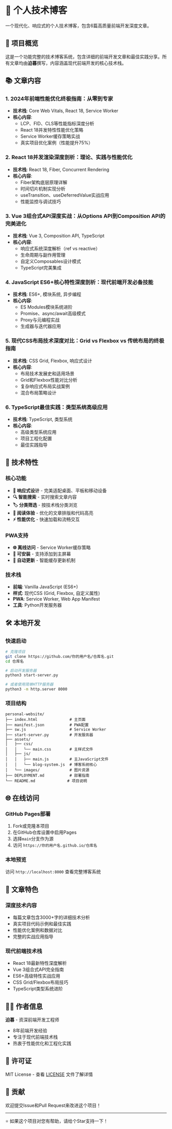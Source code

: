 # 🌟 个人技术博客

一个现代化、响应式的个人技术博客，包含6篇高质量前端开发深度文章。

## 🎯 项目概览

这是一个功能完整的技术博客系统，包含详细的前端开发文章和最佳实践分享。所有文章均由**迫暮**撰写，内容涵盖现代前端开发的核心技术栈。

## 📚 文章内容

### 1. 2024年前端性能优化终极指南：从零到专家
- **技术栈**: Core Web Vitals, React 18, Service Worker
- **核心内容**: 
  - LCP、FID、CLS等性能指标深度分析
  - React 18并发特性性能优化策略
  - Service Worker缓存策略实战
  - 真实项目优化案例（性能提升75%）

### 2. React 18并发渲染深度剖析：理论、实践与性能优化
- **技术栈**: React 18, Fiber, Concurrent Rendering
- **核心内容**:
  - Fiber架构底层原理详解
  - 时间切片机制实现分析
  - useTransition、useDeferredValue实战应用
  - 性能监控与调试技巧

### 3. Vue 3组合式API深度实战：从Options API到Composition API的完美进化
- **技术栈**: Vue 3, Composition API, TypeScript
- **核心内容**:
  - 响应式系统深度解析（ref vs reactive）
  - 生命周期与副作用管理
  - 自定义Composables设计模式
  - TypeScript完美集成

### 4. JavaScript ES6+核心特性深度剖析：现代前端开发必备技能
- **技术栈**: ES6+, 模块系统, 异步编程
- **核心内容**:
  - ES Modules模块系统进阶
  - Promise、async/await高级模式
  - Proxy与元编程实战
  - 生成器与迭代器应用

### 5. 现代CSS布局技术深度对比：Grid vs Flexbox vs 传统布局的终极指南
- **技术栈**: CSS Grid, Flexbox, 响应式设计
- **核心内容**:
  - 布局技术发展史和适用场景
  - Grid和Flexbox性能对比分析
  - 复杂响应式布局实战案例
  - 混合布局策略设计

### 6. TypeScript最佳实践：类型系统高级应用
- **技术栈**: TypeScript, 类型系统
- **核心内容**:
  - 高级类型系统应用
  - 项目工程化配置
  - 最佳实践指导

## 🚀 技术特性

### 核心功能
- **📱 响应式设计** - 完美适配桌面、平板和移动设备
- **🔍 智能搜索** - 实时搜索文章内容
- **🏷️ 分类筛选** - 按技术栈分类浏览
- **📖 阅读体验** - 优化的文章排版和代码高亮
- **⚡ 性能优化** - 快速加载和流畅交互

### PWA支持
- **🌐 离线访问** - Service Worker缓存策略
- **📲 可安装** - 支持添加到主屏幕
- **🔄 自动更新** - 智能缓存更新机制

### 技术栈
- **前端**: Vanilla JavaScript (ES6+)
- **样式**: 现代CSS (Grid, Flexbox, 自定义属性)
- **PWA**: Service Worker, Web App Manifest
- **工具**: Python开发服务器

## 🛠️ 本地开发

### 快速启动

```bash
# 克隆项目
git clone https://github.com/你的用户名/仓库名.git
cd 仓库名

# 启动开发服务器
python3 start-server.py

# 或者使用简单HTTP服务器
python3 -m http.server 8000
```

### 项目结构

```
personal-website/
├── index.html              # 主页面
├── manifest.json           # PWA配置
├── sw.js                   # Service Worker
├── start-server.py         # 开发服务器
├── assets/
│   ├── css/
│   │   └── main.css        # 主样式文件
│   ├── js/
│   │   ├── main.js         # 主JavaScript文件
│   │   └── blog-system.js  # 博客系统核心
│   └── images/             # 图片资源
├── DEPLOYMENT.md           # 部署指南
└── README.md              # 项目说明
```

## 🌐 在线访问

### GitHub Pages部署

1. Fork或克隆本项目
2. 在GitHub仓库设置中启用Pages
3. 选择`main`分支作为源
4. 访问 `https://你的用户名.github.io/仓库名`

### 本地预览

访问 `http://localhost:8000` 查看完整博客系统

## 📖 文章特色

### 深度技术内容
- 每篇文章包含3000+字的详细技术分析
- 真实项目代码示例和最佳实践
- 性能优化案例和数据对比
- 完整的实战应用指导

### 现代前端技术栈
- React 18最新特性深度解析
- Vue 3组合式API完全指南
- ES6+高级特性实战应用
- CSS Grid/Flexbox布局技巧
- TypeScript类型系统进阶

## 👨‍💻 作者信息

**迫暮** - 资深前端开发工程师
- 8年前端开发经验
- 专注于现代前端技术栈
- 热衷于性能优化和工程化实践

## 📄 许可证

MIT License - 查看 [LICENSE](LICENSE) 文件了解详情

## 🤝 贡献

欢迎提交Issue和Pull Request来改进这个项目！

---

⭐ 如果这个项目对您有帮助，请给个Star支持一下！